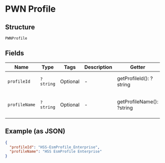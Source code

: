 
# PWN Profile

## Structure

`PWNProfile`

## Fields

| Name | Type | Tags | Description | Getter | Setter |
|  --- | --- | --- | --- | --- | --- |
| `profileId` | `?string` | Optional | - | getProfileId(): ?string | setProfileId(?string profileId): void |
| `profileName` | `?string` | Optional | - | getProfileName(): ?string | setProfileName(?string profileName): void |

## Example (as JSON)

```json
{
  "profileId": "HSS-EsmProfile_Enterprise",
  "profileName": "HSS EsmProfile Enterprise"
}
```

